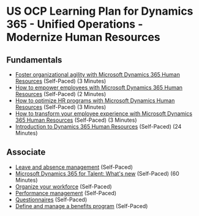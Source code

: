 # US OCP Learning Plan for Dynamics 365 - Unified Operations -  Modernize Human Resources

## Fundamentals

* [Foster organizational agility with Microsoft Dynamics 365 Human Resources](https://www.youtube.com/watch?v=568w868TJdw) (Self-Paced) (3 Minutes)
* [How to empower employees with Microsoft Dynamics 365 Human Resources](https://www.youtube.com/watch?v=tvwqvk0Qmlc) (Self-Paced) (2 Minutes)
* [How to optimize HR programs with Microsoft Dynamics Human Resources](https://www.youtube.com/watch?v=LKmtKeN2hwk) (Self-Paced) (3 Minutes)
* [How to transform your employee experience with Microsoft Dynamics 365 Human Resources](https://www.youtube.com/watch?v=8EKxmQLteto) (Self-Paced) (3 Minutes)
* [Introduction to Dynamics 365 Human Resources](https://docs.microsoft.com/en-us/learn/wwl/introduction-dynamics-365-human-resources/) (Self-Paced) (24 Minutes)

## Associate

* [Leave and absence management](https://docs.microsoft.com/en-us/dynamics365/talent/leave-absence-overview) (Self-Paced)
* [Microsoft Dynamics 365 for Talent: What's new](https://www.youtube.com/watch?v=hTGJWWWughg) (Self-Paced) (60 Minutes)
* [Organize your workforce](https://docs.microsoft.com/en-us/dynamics365/talent/departments-jobs-positions) (Self-Paced)
* [Performance management](https://docs.microsoft.com/en-us/dynamics365/talent/performance-management-overview) (Self-Paced)
* [Questionnaires](https://docs.microsoft.com/en-us/dynamics365/talent/questionnaires) (Self-Paced)
* [Define and manage a benefits program](https://docs.microsoft.com/en-us/dynamics365/talent/manage-benefit-program) (Self-Paced)
